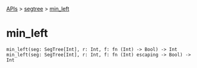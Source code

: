 [APIs](../index.md) > [segtree](./index.md) > [min_left]()

# min_left

```
min_left(seg: SegTree[Int], r: Int, f: fn (Int) -> Bool) -> Int
min_left(seg: SegTree[Int], r: Int, f: fn (Int) escaping -> Bool) -> Int
```
